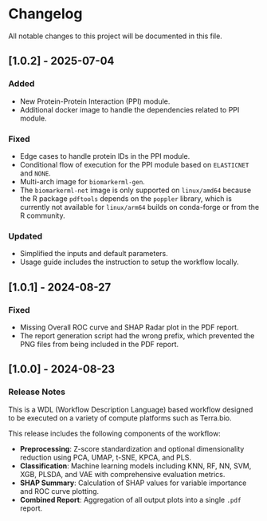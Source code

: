 # Changelog

All notable changes to this project will be documented in this file.

## [1.0.2] - 2025-07-04

### Added

- New Protein-Protein Interaction (PPI) module.
- Additional docker image to handle the dependencies related to PPI module.

### Fixed

- Edge cases to handle protein IDs in the PPI module.
- Conditional flow of execution for the PPI module based on `ELASTICNET` and `NONE`.
- Multi-arch image for `biomarkerml-gen`.
- The `biomarkerml-net` image is only supported on `linux/amd64` because the R package `pdftools` depends on the `poppler` library, which is currently not available for `linux/arm64` builds on conda-forge or from the R community.

### Updated

- Simplified the inputs and default parameters.
- Usage guide includes the instruction to setup the workflow locally.

## [1.0.1] - 2024-08-27

### Fixed

- Missing Overall ROC curve and SHAP Radar plot in the PDF report.
- The report generation script had the wrong prefix, which prevented the PNG files from being included in the PDF report.

## [1.0.0] - 2024-08-23

### Release Notes

This is a WDL (Workflow Description Language) based workflow designed to be executed on a variety of compute platforms such as Terra.bio.

This release includes the following components of the workflow:

- **Preprocessing**: Z-score standardization and optional dimensionality reduction using PCA, UMAP, t-SNE, KPCA, and PLS.
- **Classification**: Machine learning models including KNN, RF, NN, SVM, XGB, PLSDA, and VAE with comprehensive evaluation metrics.
- **SHAP Summary**: Calculation of SHAP values for variable importance and ROC curve plotting.
- **Combined Report**: Aggregation of all output plots into a single `.pdf` report.
